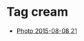<!--
title: Tag cream
date: 2020-06-28T14:55:35.176Z
tags:
-->
# Tag cream

 * [Photo 2015-08-08 21](126202669317.md)